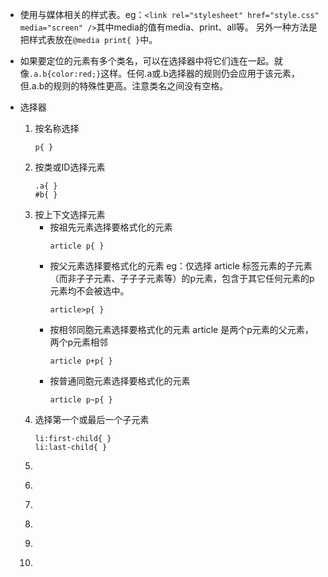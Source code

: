* 使用与媒体相关的样式表。eg：`<link rel="stylesheet" href="style.css" media="screen" />`其中media的值有media、print、all等。
另外一种方法是把样式表放在`@media print{ }`中。

* 如果要定位的元素有多个类名，可以在选择器中将它们连在一起。就像`.a.b{color:red;}`这样。任何.a或.b选择器的规则仍会应用于该元素，但.a.b的规则的特殊性更高。注意类名之间没有空格。

* 选择器
    1. 按名称选择
        ```
        p{ }
        ```
    1. 按类或ID选择元素
        ```
        .a{ }
        #b{ }
        ```
    1. 按上下文选择元素
        * 按祖先元素选择要格式化的元素
            ```
            article p{ }
            ```
        * 按父元素选择要格式化的元素
            eg：仅选择 article 标签元素的子元素（而非子子元素、子子子元素等）的p元素，包含于其它任何元素的p元素均不会被选中。
            ```
            article>p{ }
            ```
        * 按相邻同胞元素选择要格式化的元素
            article 是两个p元素的父元素，两个p元素相邻
            ```
            article p+p{ }
            ```
        * 按普通同胞元素选择要格式化的元素
            ```
            article p~p{ }
            ```
    1. 选择第一个或最后一个子元素
        ```
        li:first-child{ }
        li:last-child{ }
        ```
    1. 
        ``````
    1. 
        ``````
    1. 
        ``````
    1. 
        ``````
    1. 
        ``````
    1. 
        ``````